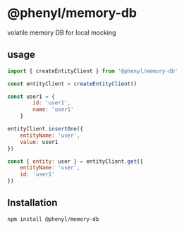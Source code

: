 # @phenyl/memory-db

volatile memory DB for local mocking

## usage

```js
import { createEntityClient } from '@phenyl/memory-db'

const entityClient = createEntityClient()

const user1 = {
        id: 'user1',
        name: 'user1'
    }

entityClient.insertOne({
    entityName: 'user',
    value: user1
})

const { entity: user } = entityClient.get({
    entityName: 'user',
    id: 'user1'
})
```

## Installation
```sh
npm install @phenyl/memory-db
```